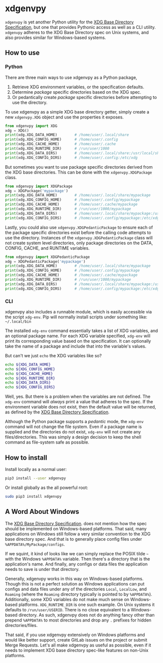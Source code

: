 # xdgenvpy

`xdgenvpy` is yet another Python utility for the 
[XDG Base Directory Specification](https://specifications.freedesktop.org/basedir-spec/basedir-spec-latest.html),
but one that provides Pythonic access as well as a CLI utility.  `xdgenvpy`
adheres to the XDG Base Directory spec on Unix systems, and also provides 
similar for Windows-based systems.

## How to use

### Python

There are three main ways to use xdgenvpy as a Python package,

1. Retrieve XDG environment variables, or the specification defaults.
1. Determine _package_ specific directories based on the XDG spec.
1. Or pedantically create _package_ specific directories before attempting to
    use the directory.

To use xdgenvpy as a simple XDG base directory getter, simply create a new 
`xdgenvpy.XDG` object and use the properties it exposes.

```python
from xdgenvpy import XDG
xdg = XDG()
print(xdg.XDG_DATA_HOME)        # /home/user/.local/share
print(xdg.XDG_CONFIG_HOME)      # /home/user/.config
print(xdg.XDG_CACHE_HOME)       # /home/user/.cache
print(xdg.XDG_RUNTIME_DIR)      # /run/user/1000
print(xdg.XDG_DATA_DIRS)        # /home/user/.local/share:/usr/local/share/:/usr/share/
print(xdg.XDG_CONFIG_DIRS)      # /home/user/.config:/etc/xdg
```

But sometimes you want to use package specific directories derived from the XDG
base directories.  This can be done with the `xdgenvpy.XDGPackage` class.

```python
from xdgenvpy import XDGPackage
xdg = XDGPackage('mypackage') 
print(xdg.XDG_DATA_HOME)        # /home/user/.local/share/mypackage
print(xdg.XDG_CONFIG_HOME)      # /home/user/.config/mypackage
print(xdg.XDG_CACHE_HOME)       # /home/user/.cache/mypackage
print(xdg.XDG_RUNTIME_DIR)      # /run/user/1000/mypackage
print(xdg.XDG_DATA_DIRS)        # /home/user/.local/share/mypackage:/usr/local/share/:/usr/share/
print(xdg.XDG_CONFIG_DIRS)      # /home/user/.config/mypackage:/etc/xdg')
```

Lastly, you could also use `xdgenvpy.XDGPedanticPackage` to ensure each of the 
package specific directories exist before the calling code attempts to use the
directory.  Instances of the `xdgenvpy.XDGPedanticPackage` class will not create
system level directories, only package directories on the DATA, CONFIG, CACHE, 
and RUNTIME variables.

```python
from xdgenvpy import XDGPedanticPackage
xdg = XDGPedanticPackage('mypackage')
print(xdg.XDG_DATA_HOME)        # /home/user/.local/share/mypackage
print(xdg.XDG_CONFIG_HOME)      # /home/user/.config/mypackage
print(xdg.XDG_CACHE_HOME)       # /home/user/.cache/mypackage
print(xdg.XDG_RUNTIME_DIR)      # /run/user/1000/mypackage
print(xdg.XDG_DATA_DIRS)        # /home/user/.local/share/mypackage:/usr/local/share/:/usr/share/
print(xdg.XDG_CONFIG_DIRS)      # /home/user/.config/mypackage:/etc/xdg
```

### CLI

xdgenvpy also includes a runnable module, which is easily accessible via the 
script `xdg-env`.  Pip will normally install scripts under something like:
`~/.local/bin`

The installed `xdg-env` command essentially takes a list of XDG variables, and
an optional package name.  For each XDG variable specified, `xdg-env` will
print its corresponding value based on the specification.  It can optionally
take the name of a package and include that into the variable's values.

But can't we just `echo` the XDG variables like so?

```bash
echo ${XDG_DATA_HOME}
echo ${XDG_CONFIG_HOME}
echo ${XDG_CACHE_HOME}
echo ${XDG_RUNTIME_DIR}
echo ${XDG_DATA_DIRS}
echo ${XDG_CONFIG_DIRS}
```

Well, yes.  But there is a problem when the variables are not defined.  The 
`xdg-env` command will *always* print a value that adheres to the spec.  If the
environment variable does not exist, then the default value will be returned, as
defined by the 
[XDG Base Directory Specification](https://specifications.freedesktop.org/basedir-spec/basedir-spec-latest.html).

Although the Python package supports a _pedantic_ mode, the `xdg-env` command 
will not change the file system.  Even if a package name is supplied and the 
directories do not exist, `xdg-env` will not create any files/directories.  This
was simply a design decision to keep the shell command as file-system safe as
possible.

## How to install

Install locally as a normal user:
```bash
pip3 install --user xdgenvpy
```

Or install globally as the all powerful root:
```bash
sudo pip3 install xdgenvpy
```

## A Word About Windows

The
[XDG Base Directory Specification](https://specifications.freedesktop.org/basedir-spec/basedir-spec-latest.html).
does not mention how the spec should be implemented on Windows-based platforms.
That said, many applications on Windows still follow a very similar convention
to the XDG base directory spec.  And that is to generally place config files
under `%APPDATA%/MyPackage/configs`.

If we squint, it kind of looks like we can simply replace the POSIX tilde `~`
with the Windows `%APPDATA%` variable.  Then there's a directory that is the
application's name.  And finally, any configs or data files the application
needs to save is under that directory.

Generally, xdgenvpy works in this way on Windows-based platforms.  Though this
is not a perfect solution as Windows applications can put configs and data files
under any of the directories `Local`, `LocalLow`, and `Roaming` (where the
`Roaming` directory typically is pointed to by `%APPDATA%`).  Additionally, some
XDG variables do not make much sense on Windows-based platforms. 
`XDG_RUNTIME_DIR` is one such example.  On Unix systems it defaults to
`/run/user/USERID`.  There is no close equivalent to a Windows-based directory.
As such, xdgenvpy does not do anything fancy other than prepend `%APPDATA%` to
most directories and drop any `.` prefixes for hidden directories/files.

That said, if you use xdgenvpy extensively on Windows platforms and would like
better support, create GitLab issues on the project or submit Merge Requests.
Let's all make xdgenvpy as useful as possible, even if it needs to implement XDG
base directory spec-like features on non-Unix platforms.
